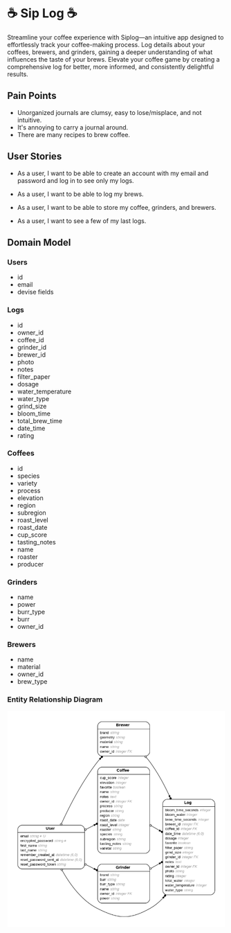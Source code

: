 # ☕️ Sip Log ☕️

Streamline your coffee experience with Siplog—an intuitive app designed to effortlessly track your coffee-making process.
Log details about your coffees, brewers, and grinders, gaining a deeper understanding of what influences the taste of your brews. 
Elevate your coffee game by creating a comprehensive log for better, more informed, and consistently delightful results.

## Pain Points
- Unorganized journals are clumsy, easy to lose/misplace, and not intuitive.
- It's annoying to carry a journal around.
- There are many recipes to brew coffee.

## User Stories
- As a user, I want to be able to create an account with my email and password and log in to see only my logs.

- As a user, I want to be able to log my brews.

- As a user, I want to be able to store my coffee, grinders, and brewers.

- As a user, I want to see a few of my last logs.

## Domain Model

### Users
- id
- email
- devise fields

### Logs
- id
- owner_id
- coffee_id
- grinder_id
- brewer_id
- photo
- notes
- filter_paper
- dosage
- water_temperature
- water_type
- grind_size
- bloom_time
- total_brew_time
- date_time
- rating

### Coffees
- id
- species
- variety
- process
- elevation
- region
- subregion
- roast_level
- roast_date
- cup_score
- tasting_notes
- name
- roaster
- producer

### Grinders
- name
- power
- burr_type
- burr
- owner_id

### Brewers
- name
- material
- owner_id
- brew_type

### Entity Relationship Diagram
<img src="/app/assets/images/erd.png" alt="Entity Relationship Diagram">
